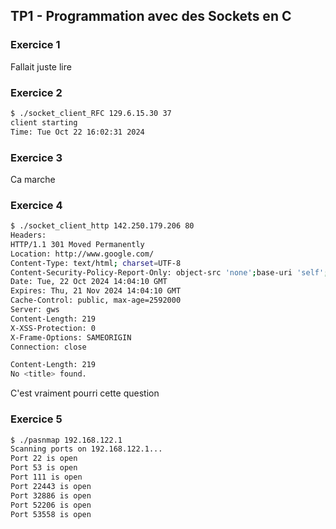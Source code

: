 ## TP1 - Programmation avec des Sockets en C

### Exercice 1

Fallait juste lire

### Exercice 2

```bash
$ ./socket_client_RFC 129.6.15.30 37
client starting
Time: Tue Oct 22 16:02:31 2024
```

### Exercice 3

Ca marche

### Exercice 4

```bash
$ ./socket_client_http 142.250.179.206 80
Headers:
HTTP/1.1 301 Moved Permanently
Location: http://www.google.com/
Content-Type: text/html; charset=UTF-8
Content-Security-Policy-Report-Only: object-src 'none';base-uri 'self';script-src 'nonce-FvEd1oSGE6ast5JZeTisTQ' 'strict-dynamic' 'report-sample' 'unsafe-eval' 'unsafe-inline' https: http:;report-uri https://csp.withgoogle.com/csp/gws/other-hp
Date: Tue, 22 Oct 2024 14:04:10 GMT
Expires: Thu, 21 Nov 2024 14:04:10 GMT
Cache-Control: public, max-age=2592000
Server: gws
Content-Length: 219
X-XSS-Protection: 0
X-Frame-Options: SAMEORIGIN
Connection: close

Content-Length: 219
No <title> found.
```

C'est vraiment pourri cette question

### Exercice 5

```bash
$ ./pasnmap 192.168.122.1
Scanning ports on 192.168.122.1...
Port 22 is open
Port 53 is open
Port 111 is open
Port 22443 is open
Port 32886 is open
Port 52206 is open
Port 53558 is open
```